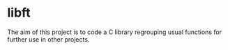 # libft

The aim of this project is to code a C library regrouping usual functions for further use in other projects.
